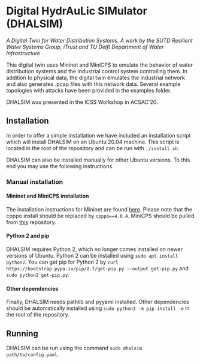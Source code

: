 # Digital HydrAuLic SIMulator (DHALSIM)
_A Digital Twin for Water Distribution Systems. A work by the SUTD Resilient Water Systems Group, iTrust and TU Delft Department of Water Infrastructure_

This digital twin uses Mininet and MiniCPS to emulate the behavior of water distribution systems and the industrial control system controlling them. In addition to physical data, the digital twin emulates the industrial network and also generates .pcap files with this network data. Several example topologies with attacks have been provided in the examples folder.

DHALSIM was presented in the ICSS Workshop in ACSAC'20.

## Installation

In order to offer a simple installation we have included an installation script which will install DHALSIM on an Ubuntu 20.04 machine. This script is located in the root of the repository and can be run with ```./install.sh```.

DHALSIM can also be installed manually for other Ubuntu versions. To this end you may use the following instructions.

### Manual installation
#### Mininet and MiniCPS installation

The installation instructions for Mininet are found [here](https://github.com/scy-phy/minicps/blob/master/docs/userguide.rst). Please note that the cpppo install should be replaced by ```cpppo==4.0.4```. MiniCPS should be pulled from [this](https://github.com/afmurillo/minicps.git) repository.

#### Python 2 and pip

DHALSIM requires Python 2, which no longer comes installed on newer versions of Ubuntu. Python 2 can be installed using ```sudo apt install python2```. You can get pip for Python 2 by ```curl https://bootstrap.pypa.io/pip/2.7/get-pip.py --output get-pip.py``` and ```sudo python2 get-pip.py```.

#### Other dependencies

Finally, DHALSIM needs pathlib and pyyaml installed. Other dependencies should be automatically installed using ```sudo python3 -m pip install -e``` in the root of the repository.

## Running

DHALSIM can be run using the command ```sudo dhalsim path/to/config.yaml```.
